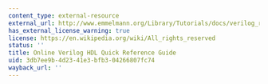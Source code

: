 ```yaml
---
content_type: external-resource
external_url: http://www.emmelmann.org/Library/Tutorials/docs/verilog_ref_guide/vlog_ref_top.html
has_external_license_warning: true
license: https://en.wikipedia.org/wiki/All_rights_reserved
status: ''
title: Online Verilog HDL Quick Reference Guide
uid: 3db7ee9b-4d23-41e3-bfb3-04266807fc74
wayback_url: ''
---
```

